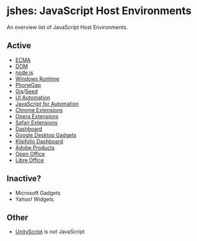 jshes: JavaScript Host Environments
=====
An overview list of JavaScript Host Environments.

## Active
- [ECMA](http://www.ecma-international.org/publications/files/ECMA-ST/Ecma-262.pdf)
- [DOM](http://www.w3.org/DOM/)
- [node.js](http://nodejs.org/api)
- [Windows Runtime](http://msdn.microsoft.com/en-us/library/windows/apps/br211377.aspx)
- [PhoneGap](http://phonegap.com/)
- [Gjs](https://wiki.gnome.org/action/show/Projects/Gjs)/[Seed](https://wiki.gnome.org/action/show/Projects/Seed)
- [UI Automation](https://developer.apple.com/library/ios/documentation/DeveloperTools/Reference/UIAutomationRef/_index.html)
- [JavaScript for Automation](https://developer.apple.com/library/prerelease/mac/releasenotes/InterapplicationCommunication/RN-JavaScriptForAutomation/index.html) <pre-release>
- [Chrome Extensions](https://developer.chrome.com/extensions/api_index)
- [Opera Extensions](http://dev.opera.com/extensions/)
- [Safari Extensions](https://developer.apple.com/library/safari/documentation/UserExperience/Reference/SafariExtensionsReference/_index.html)
- [Dashboard](https://developer.apple.com/library/mac/documentation/AppleApplications/Reference/Dashboard_Ref/DashboardRef/DashboardRef.html)
- [Google Desktop Gadgets](https://developers.google.com/gadgets/docs/reference/)
- [Klipfolio Dashboard](http://developer.klipfolio.com/api/)
- [Adobe Products](http://www.adobe.com/devnet/scripting.html)
- [Open Office](http://www.openoffice.org/api/)
- [Libre Office](http://api.libreoffice.org/)
 

## Inactive?
- Microsoft Gadgets
- Yahoo! Widgets

## Other
- [UnityScript](http://docs.unity3d.com/ScriptReference/) is *not* JavaScript
